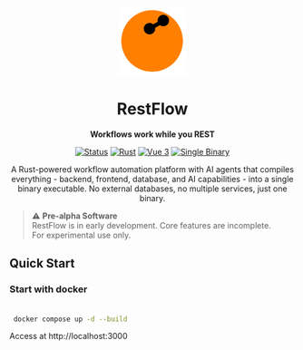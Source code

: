 <div align="center">
  <img src="frontend/src/assets/restflow.svg" alt="RestFlow Logo" width="120" height="120" />
  
  # RestFlow
  
  **Workflows work while you REST**
  
  [![Status](https://img.shields.io/badge/status-prototype-orange)](https://github.com/lhwzds/restflow)
  [![Rust](https://img.shields.io/badge/rust-1.82%2B-dea584)](https://www.rust-lang.org/)
  [![Vue 3](https://img.shields.io/badge/vue-3.x-4fc08d)](https://vuejs.org/)
  [![Single Binary](https://img.shields.io/badge/deploy-single%20binary-blue)](https://github.com/lhwzds/restflow)
  
  A Rust-powered workflow automation platform with AI agents that compiles everything - backend, frontend, database, and AI capabilities - into a single binary executable. No external databases, no multiple services, just one binary.
</div>

> ⚠️ **Pre-alpha Software**  
> RestFlow is in early development. Core features are incomplete.  
> For experimental use only.

## Quick Start

### Start with docker

```bash

 docker compose up -d --build

```

Access at http://localhost:3000

